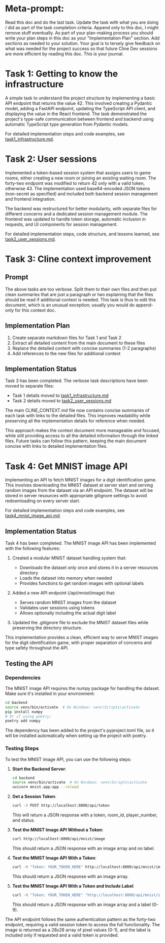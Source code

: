 # Meta-prompt: 

Read this doc and do the last task. Update the task with what you are doing / did as part of the task completion criteria. Append only to this doc, I might remove stuff eventually. As part of your plan-making process you should write your plan steps in this doc as your "Implementation Plan" section. Add sections as needed to your solution. Your goal is to tersely give feedback on what was needed for the project success so that future Cline Dev sessions are more efficient by reading this doc. This is your journal.

# Task 1: Getting to know the infrastructure

A simple task to understand the project structure by implementing a basic API endpoint that returns the value 42. This involved creating a Pydantic model, adding a FastAPI endpoint, updating the TypeScript API client, and displaying the value in the React frontend. The task demonstrated the project's type-safe communication between frontend and backend using automatic TypeScript type generation from Pydantic models.

For detailed implementation steps and code examples, see [task1_infrastructure.md](task1_infrastructure.md).

# Task 2: User sessions

Implemented a token-based session system that assigns users to game rooms, either creating a new room or joining an existing waiting room. The forty-two endpoint was modified to return 42 only with a valid token, otherwise 43. The implementation used base64-encoded JSON tokens (non-secret as specified) and included both backend session management and frontend integration.

The backend was restructured for better modularity, with separate files for different concerns and a dedicated session management module. The frontend was updated to handle token storage, automatic inclusion in requests, and UI components for session management.

For detailed implementation steps, code structure, and lessons learned, see [task2_user_sessions.md](task2_user_sessions.md).

# Task 3: Cline context improvement

## Prompt

The above tasks are too verbose. Split them to their own files and then put clean summaries that are just a paragraph or two explaining that the files should be read if additional context is needed. This task is thus to edit this document, which is an unusual exception; usually you would do append-only for this context doc.

## Implementation Plan

1. Create separate markdown files for Task 1 and Task 2
2. Extract all detailed content from the main document to these files
3. Replace the detailed content with concise summaries (1-2 paragraphs)
4. Add references to the new files for additional context

## Implementation Status

Task 3 has been completed. The verbose task descriptions have been moved to separate files:
- Task 1 details moved to [task1_infrastructure.md](task1_infrastructure.md)
- Task 2 details moved to [task2_user_sessions.md](task2_user_sessions.md)

The main CLINE_CONTEXT.md file now contains concise summaries of each task with links to the detailed files. This improves readability while preserving all the implementation details for reference when needed.

This approach makes the context document more manageable and focused, while still providing access to all the detailed information through the linked files. Future tasks can follow this pattern, keeping the main document concise with links to detailed implementation files.

# Task 4: Get MNIST image API

Implementing an API to fetch MNIST images for a digit identification game. This involves downloading the MNIST dataset at server start and serving random images from the dataset via an API endpoint. The dataset will be stored in server resources with appropriate gitignore settings to avoid redownloading on every server start.

For detailed implementation steps and code examples, see [task4_mnist_image_api.md](task4_mnist_image_api.md).

## Implementation Status

Task 4 has been completed. The MNIST image API has been implemented with the following features:

1. Created a modular MNIST dataset handling system that:
   - Downloads the dataset only once and stores it in a server resources directory
   - Loads the dataset into memory when needed
   - Provides functions to get random images with optional labels

2. Added a new API endpoint (/api/mnist/image) that:
   - Serves random MNIST images from the dataset
   - Validates user sessions using tokens
   - Allows optionally including the actual digit label

3. Updated the .gitignore file to exclude the MNIST dataset files while preserving the directory structure.

This implementation provides a clean, efficient way to serve MNIST images for the digit identification game, with proper separation of concerns and type safety throughout the API.

## Testing the API

### Dependencies

The MNIST image API requires the numpy package for handling the dataset. Make sure it's installed in your environment:

```bash
cd backend
source venv/bin/activate  # On Windows: venv\Scripts\activate
pip install numpy
# Or if using poetry:
poetry add numpy
```

The dependency has been added to the project's pyproject.toml file, so it will be installed automatically when setting up the project with poetry.

### Testing Steps

To test the MNIST image API, you can use the following steps:

1. **Start the Backend Server**:
   ```bash
   cd backend
   source venv/bin/activate  # On Windows: venv\Scripts\activate
   uvicorn mnist.app:app --reload
   ```

2. **Get a Session Token**:
   ```bash
   curl -X POST http://localhost:8000/api/token
   ```
   This will return a JSON response with a token, room_id, player_number, and status.

3. **Test the MNIST Image API Without a Token**:
   ```bash
   curl http://localhost:8000/api/mnist/image
   ```
   This should return a JSON response with an image array and no label.

4. **Test the MNIST Image API With a Token**:
   ```bash
   curl -H "Token: YOUR_TOKEN_HERE" http://localhost:8000/api/mnist/image
   ```
   This should return a JSON response with an image array.

5. **Test the MNIST Image API With a Token and Include Label**:
   ```bash
   curl -H "Token: YOUR_TOKEN_HERE" "http://localhost:8000/api/mnist/image?include_label=true"
   ```
   This should return a JSON response with an image array and a label (0-9).

The API endpoint follows the same authentication pattern as the forty-two endpoint, requiring a valid session token to access the full functionality. The image is returned as a 28x28 array of pixel values (0-1), and the label is included only if requested and a valid token is provided.
